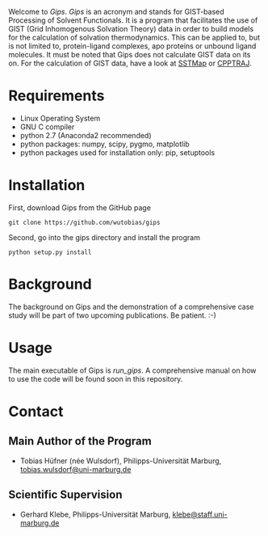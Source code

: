 Welcome to *Gips*. *Gips* is an acronym and stands for GIST-based Processing of Solvent Functionals. It is a program that facilitates the use of GIST (Grid Inhomogenous Solvation Theory) data in order to build models for the calculation of solvation thermodynamics. This can be applied to, but is not limited to, protein-ligand complexes, apo proteins or unbound ligand molecules. It must be noted that Gips does not calculate GIST data on its on. For the calculation of GIST data, have a look at [SSTMap](https://github.com/KurtzmanLab/SSTMap) or [CPPTRAJ](https://github.com/Amber-MD/cpptraj).

Requirements
============

* Linux Operating System
* GNU C compiler
* python 2.7 (Anaconda2 recommended)
* python packages: numpy, scipy, pygmo, matplotlib
* python packages used for installation only: pip, setuptools

Installation
============

First, download Gips from the GitHub page
    
```
git clone https://github.com/wutobias/gips
```

Second, go into the gips directory and install the program

```
python setup.py install
```

Background
==========

The background on Gips and the demonstration of a comprehensive case study will be part of two upcoming publications. Be patient. :-)

Usage
=====

The main executable of Gips is *run_gips*. A comprehensive manual on how to use the code will be found soon in this repository.

Contact
=======

Main Author of the Program
--------------------------
* Tobias Hüfner (née Wulsdorf), Philipps-Universität Marburg, tobias.wulsdorf@uni-marburg.de

Scientific Supervision
----------------------
* Gerhard Klebe, Philipps-Universität Marburg, klebe@staff.uni-marburg.de
